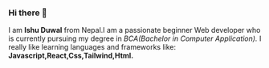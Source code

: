 ### Hi there 👋
I am **Ishu Duwal** from Nepal.I am a passionate beginner Web developer who is currently pursuing my degree in *BCA(Bachelor in Computer Application).* I really like learning languages and frameworks like: **Javascript,React,Css,Tailwind,Html.**
<!--
**ishuduwal/ishuduwal** is a ✨ _special_ ✨ repository because its `README.md` (this file) appears on your GitHub profile.

Here are some ideas to get you started:

- 🔭 I’m currently working on ...
- 🌱 I’m currently learning ...
- 👯 I’m looking to collaborate on ...
- 🤔 I’m looking for help with ...
- 💬 Ask me about ...
- 📫 How to reach me: ...
- 😄 Pronouns: ...
- ⚡ Fun fact: ...
-->
